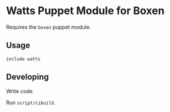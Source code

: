 # Watts Puppet Module for Boxen

Requires the `boxen` puppet module.

## Usage

```puppet
include watts 
```

## Developing

Write code.

Run `script/cibuild`.
